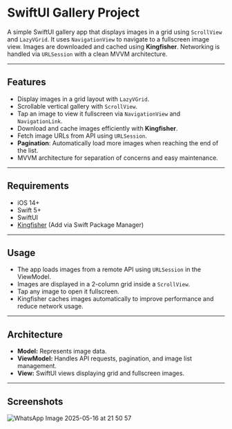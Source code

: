 # SwiftUI Gallery Project

A simple SwiftUI gallery app that displays images in a grid using `ScrollView` and `LazyVGrid`. It uses `NavigationView` to navigate to a fullscreen image view. Images are downloaded and cached using **Kingfisher**. Networking is handled via `URLSession` with a clean MVVM architecture.

---

## Features

- Display images in a grid layout with `LazyVGrid`.
- Scrollable vertical gallery with `ScrollView`.
- Tap an image to view it fullscreen via `NavigationView` and `NavigationLink`.
- Download and cache images efficiently with **Kingfisher**.
- Fetch image URLs from API using `URLSession`.
- **Pagination**: Automatically load more images when reaching the end of the list.
- MVVM architecture for separation of concerns and easy maintenance.

---

## Requirements

- iOS 14+
- Swift 5+
- SwiftUI
- [Kingfisher](https://github.com/onevcat/Kingfisher) (Add via Swift Package Manager)

---

## Usage

- The app loads images from a remote API using `URLSession` in the ViewModel.
- Images are displayed in a 2-column grid inside a `ScrollView`.
- Tap any image to open it fullscreen.
- Kingfisher caches images automatically to improve performance and reduce network usage.

---

## Architecture

- **Model:** Represents image data.
- **ViewModel:** Handles API requests, pagination, and image list management.
- **View:** SwiftUI views displaying grid and fullscreen images.

---
## Screenshots

![WhatsApp Image 2025-05-16 at 21 50 57](https://github.com/user-attachments/assets/af388cd1-cc99-48eb-a209-eccbbd733efd)

